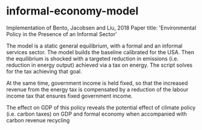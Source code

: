 # informal-economy-model
Implementation of Bento, Jacobsen and Liu, 2018
Paper title: 'Environmental Policy in the Presence of an Informal Sector'

The model is a static general equilibrium, with a formal and an informal services
sector. The model builds the baseline calibrated for the USA. Then the equilibrium
is shocked with a targeted reduction in emissions (i.e. reduction in energy output)
achieved via a tax on energy. The script solves for the tax achieving that goal.

At the same time, government income is held fixed, so that the increased revenue 
from the energy tax is compensated by a reduction of the labour income tax that 
ensures fixed government income.

The effect on GDP of this policy reveals the potential effect of climate policy
(i.e. carbon taxes) on GDP and formal economy when accompanied with carbon revenue
recycling
